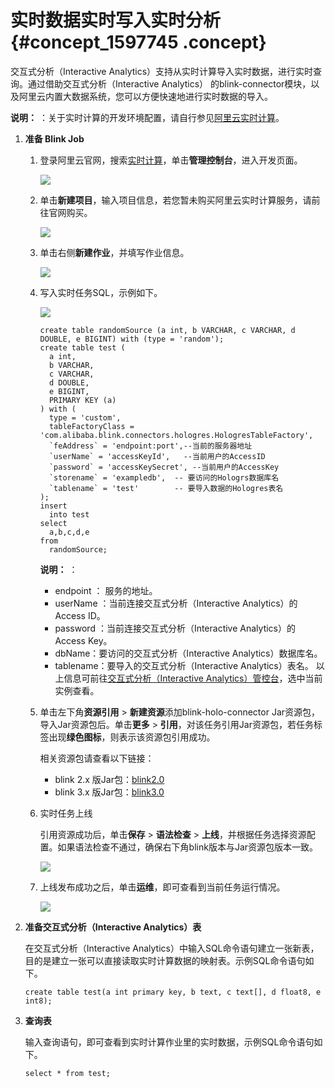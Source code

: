 # 实时数据实时写入实时分析 {#concept_1597745 .concept}

交互式分析（Interactive Analytics）支持从实时计算导入实时数据，进行实时查询。通过借助交互式分析（Interactive Analytics） 的blink-connector模块，以及阿里云内置大数据系统，您可以方便快速地进行实时数据的导入。

**说明：** ：关于实时计算的开发环境配置，请自行参见[阿里云实时计算](https://help.aliyun.com/product/45029.html?spm=5176.10695662.1131226.3.5aff307fwAsbz9)。

1.  **准备 Blink Job** 
    1.  登录阿里云官网，搜索[实时计算](https://data.aliyun.com/product/sc?accounttraceid=099e2c87-f790-4788-a6c2-d6c7f86966ec)，单击**管理控制台**，进入开发页面。

        ![](http://static-aliyun-doc.oss-cn-hangzhou.aliyuncs.com/assets/img/1345933/156860085859429_zh-CN.png)

    2.  单击**新建项目**，输入项目信息，若您暂未购买阿里云实时计算服务，请前往官网购买。

        ![](http://static-aliyun-doc.oss-cn-hangzhou.aliyuncs.com/assets/img/1345933/156860085859430_zh-CN.png)

    3.  单击右侧**新建作业**，并填写作业信息。

        ![](http://static-aliyun-doc.oss-cn-hangzhou.aliyuncs.com/assets/img/1345933/156860085859431_zh-CN.png)

    4.  写入实时任务SQL，示例如下。

        ![](http://static-aliyun-doc.oss-cn-hangzhou.aliyuncs.com/assets/img/1345933/156860085859432_zh-CN.png)

        ``` {#codeblock_i5v_i2z_j0f .lanuage-sql}
        create table randomSource (a int, b VARCHAR, c VARCHAR, d DOUBLE, e BIGINT) with (type = 'random');
        create table test (
          a int,
          b VARCHAR,
          c VARCHAR,
          d DOUBLE,
          e BIGINT,
          PRIMARY KEY (a)
        ) with (
          type = 'custom',
          tableFactoryClass = 'com.alibaba.blink.connectors.hologres.HologresTableFactory',
          `feAddress` = 'endpoint:port',--当前的服务器地址
          `userName` = 'accessKeyId',   --当前用户的AccessID
          `password` = 'accessKeySecret', --当前用户的AccessKey
          `storename` = 'exampledb',  -- 要访问的Hologrs数据库名
          `tablename` = 'test'        -- 要导入数据的Hologres表名
        );
        insert
          into test
        select
          a,b,c,d,e
        from
          randomSource;
        ```

        **说明：** ：

        -   endpoint ： 服务的地址。
        -   userName ：当前连接交互式分析（Interactive Analytics）的Access ID。
        -   password ：当前连接交互式分析（Interactive Analytics）的Access Key。
        -   dbName：要访问的交互式分析（Interactive Analytics）数据库名。
        -   tablename：要导入的交互式分析（Interactive Analytics）表名。
        以上信息可前往[交互式分析（Interactive Analytics）管控台](https://workbench.data.aliyun.com/#/holoEngine)，选中当前实例查看。

    5.  单击左下角**资源引用** \> **新建资源**添加blink-holo-connector Jar资源包，导入Jar资源包后。单击**更多** \> **引用**，对该任务引用Jar资源包，若任务标签出现**绿色图标**，则表示该资源包引用成功。

        相关资源包请查看以下链接：

        -   blink 2.x 版Jar包：[blink2.0](http://docs-aliyun.cn-hangzhou.oss.aliyun-inc.com/assets/attach/130707/cn_zh/1565923873454/blink2-holo-03.zip)
        -   blink 3.x 版Jar包：[blink3.0](http://docs-aliyun.cn-hangzhou.oss.aliyun-inc.com/assets/attach/113904/cn_zh/1566444508931/blink2-holo-03.zip)
    6.  实时任务上线

        引用资源成功后，单击**保存** \> **语法检查** \> **上线**，并根据任务选择资源配置。如果语法检查不通过，确保右下角blink版本与Jar资源包版本一致。

        ![](http://static-aliyun-doc.oss-cn-hangzhou.aliyuncs.com/assets/img/1345933/156860085959435_zh-CN.png)

    7.  上线发布成功之后，单击**运维**，即可查看到当前任务运行情况。

        ![](http://static-aliyun-doc.oss-cn-hangzhou.aliyuncs.com/assets/img/1345933/156860085959436_zh-CN.png)

2.  **准备交互式分析（Interactive Analytics）表** 

    在交互式分析（Interactive Analytics）中输入SQL命令语句建立一张新表，目的是建立一张可以直接读取实时计算数据的映射表。示例SQL命令语句如下。

    ``` {#codeblock_55b_mzm_n2q .lanuage-sql}
    create table test(a int primary key, b text, c text[], d float8, e int8);
    ```

3.  **查询表** 

    输入查询语句，即可查看到实时计算作业里的实时数据，示例SQL命令语句如下。

    ``` {#codeblock_b5e_8oy_cs0}
    select * from test;
    ```


